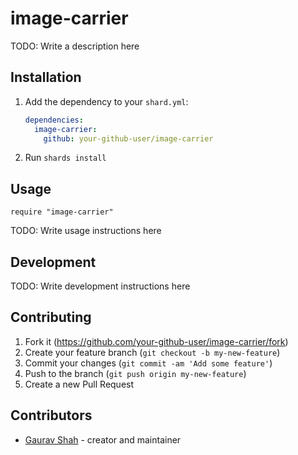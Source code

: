 # image-carrier

TODO: Write a description here

## Installation

1. Add the dependency to your `shard.yml`:

   ```yaml
   dependencies:
     image-carrier:
       github: your-github-user/image-carrier
   ```

2. Run `shards install`

## Usage

```crystal
require "image-carrier"
```

TODO: Write usage instructions here

## Development

TODO: Write development instructions here

## Contributing

1. Fork it (<https://github.com/your-github-user/image-carrier/fork>)
2. Create your feature branch (`git checkout -b my-new-feature`)
3. Commit your changes (`git commit -am 'Add some feature'`)
4. Push to the branch (`git push origin my-new-feature`)
5. Create a new Pull Request

## Contributors

- [Gaurav Shah](https://github.com/your-github-user) - creator and maintainer
